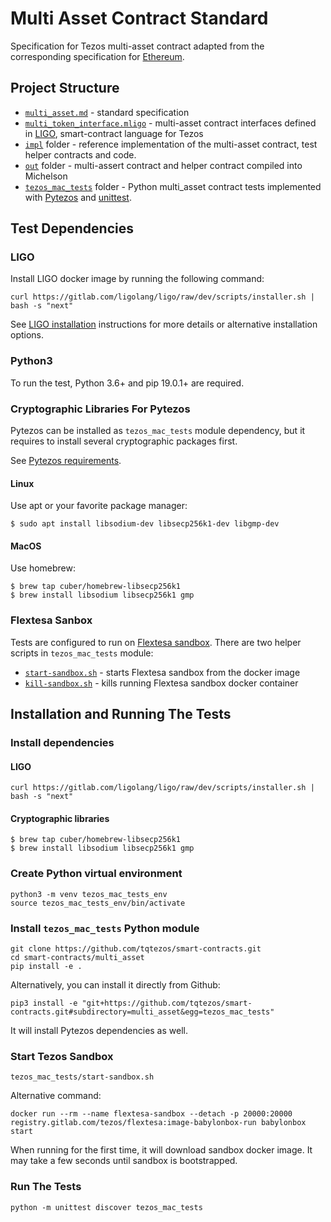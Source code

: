 # Multi Asset Contract Standard

Specification for Tezos multi-asset contract adapted from the corresponding
specification for [Ethereum](https://eips.ethereum.org/EIPS/eip-1155).

## Project Structure

* [`multi_asset.md`](multi_asset.md) - standard specification
* [`multi_token_interface.mligo`](multi_token_interface.mligo) - multi-asset
contract interfaces defined in
[LIGO](https://ligolang.org/), smart-contract language for Tezos
* [`impl`](impl/) folder - reference implementation of the multi-asset contract,
test helper contracts and code.
* [`out`](out/) folder - multi-assert contract and helper contract compiled into
Michelson
* [`tezos_mac_tests`](tezos_mac_tests/) folder - Python multi_asset contract tests
implemented with
[Pytezos](https://github.com/baking-bad/pytezos) and
[unittest](https://docs.python.org/3/library/unittest.html).

## Test Dependencies

### LIGO

Install LIGO docker image by running the following command:

`curl https://gitlab.com/ligolang/ligo/raw/dev/scripts/installer.sh | bash -s "next"`

See [LIGO installation](https://ligolang.org/docs/intro/installation/) instructions
for more details or alternative installation options.

### Python3

To run the test, Python 3.6+ and pip 19.0.1+ are required.

### Cryptographic Libraries For Pytezos

Pytezos can be installed as `tezos_mac_tests` module dependency, but it requires
to install several cryptographic packages first.

See [Pytezos requirements](https://github.com/baking-bad/pytezos#requirements).

#### Linux

Use apt or your favorite package manager:

`$ sudo apt install libsodium-dev libsecp256k1-dev libgmp-dev`

#### MacOS

Use homebrew:

```
$ brew tap cuber/homebrew-libsecp256k1
$ brew install libsodium libsecp256k1 gmp
```

### Flextesa Sanbox

Tests are configured to run on [Flextesa sandbox](https://assets.tqtezos.com/sandbox-quickstart).
There are two helper scripts in `tezos_mac_tests` module:

* [`start-sandbox.sh`](tezos_mac_tests/start-sandbox.sh) - starts Flextesa sandbox
from the docker image
* [`kill-sandbox.sh`](tezos_mac_tests/kill-sandbox.sh) - kills running Flextesa
sandbox docker container

## Installation and Running The Tests

### Install dependencies

#### LIGO 

`curl https://gitlab.com/ligolang/ligo/raw/dev/scripts/installer.sh | bash -s "next"`

#### Cryptographic libraries

```
$ brew tap cuber/homebrew-libsecp256k1
$ brew install libsodium libsecp256k1 gmp
```

### Create Python virtual environment

```
python3 -m venv tezos_mac_tests_env
source tezos_mac_tests_env/bin/activate
```

### Install `tezos_mac_tests` Python module

```
git clone https://github.com/tqtezos/smart-contracts.git
cd smart-contracts/multi_asset
pip install -e .
```

Alternatively, you can install it directly from Github:

`pip3 install -e "git+https://github.com/tqtezos/smart-contracts.git#subdirectory=multi_asset&egg=tezos_mac_tests"`

It will install Pytezos dependencies as well.

### Start Tezos Sandbox

`tezos_mac_tests/start-sandbox.sh`

Alternative command:

`docker run --rm --name flextesa-sandbox --detach -p 20000:20000 registry.gitlab.com/tezos/flextesa:image-babylonbox-run babylonbox start`

When running for the first time, it will download sandbox docker image.
It may take a few seconds until sandbox is bootstrapped.

### Run The Tests

`python -m unittest discover tezos_mac_tests`
